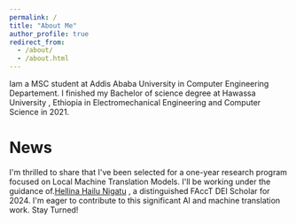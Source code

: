 ```yaml
---
permalink: /
title: "About Me"
author_profile: true
redirect_from: 
  - /about/
  - /about.html
---
```


Iam a MSC student at Addis Ababa University in Computer Engineering Departement. I finished my Bachelor of science degree at Hawassa University , Ethiopia in Electromechanical Engineering and Computer Science in 2021.



News
======
I'm thrilled to share that I've been selected for a one-year research program focused on Local Machine Translation Models. I'll be working under the guidance of.[Hellina Hailu Nigatu](https://hhnigatu.github.io/) , a distinguished FAccT DEI Scholar for 2024. I'm eager to contribute to this significant AI and machine translation work. Stay Turned!
